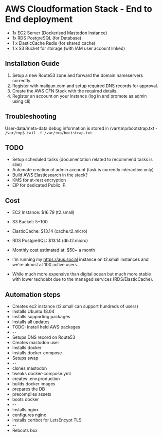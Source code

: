 # AWS Cloudformation Stack - End to End deployment
* 1x EC2 Server (Dockerised Mastodon Instance)
* 1x RDS PostgreSQL (for Database)
* 1 x ElasticCache Redis (for shared cache)
* 1 x S3 Bucket for storage (with IAM user account linked)

## Installation Guide
1) Setup a new Route53 zone and forward the domain nameservers correctly.
2) Register with mailgun.com and setup required DNS records for approval.
3) Create the AWS CFN Stack with the required details.
4) Register an account on your instance (log in and promote as admin using cli)

## Troubleshooting
User-data/meta-data debug information is stored in /var/tmp/bootstrap.txt - `/var/tmp$ tail -f /var/tmp/bootstrap.txt`

## TODO
* Setup scheduled tasks (documentation related to recommend tasks is slim)
* Automate creation of admin account (task is currently interactive only)
* Build AWS Elasticsearch in the stack?
* KMS for at-rest encryption
* EIP for dedicated Public IP.

## Cost
* EC2 Instance: $16.79 (t2.small)
* S3 Bucket: $5-$100
* ElasticCache:  $13.14 (cache.t2.micro)
* RDS PostgreSQL: $13.14 (db.t2.micro)
* Monthly cost estimated at: $50~ a month

* I'm running my https://aus.social instance on t2.small instances and we're almost at 100 active users.
* While much more expensive than digital ocean but much more stable with lower techdebt due to the managed services (RDS/ElasticCache).

## Automation steps
* Creates ec2 instance (t2.small can support hundreds of users)
* Installs Ubuntu 18.04
* Installs supporting packages
* Installs all updates
* TODO: Install held AWS packages
* --
* Setups DNS record on Route53
* Creates mastodon user
* Installs docker
* Installs docker-compose
* Setups swap
* --
* clones mastodon 
* tweaks docker-compose.yml
* creates .env.production
* builds docker images
* prepares the DB
* precompiles assets
* boots docker
* --
* Installs nginx
* configures nginx 
* Installs certbot for LetsEncypt TLS
* --
* Reboots box
